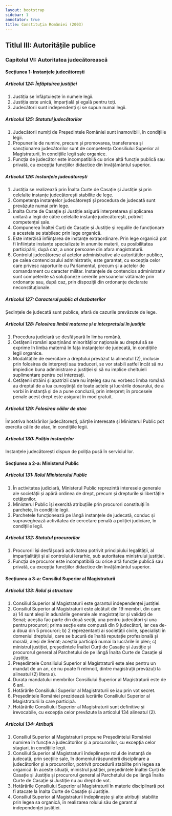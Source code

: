 ```yaml
---
layout: bootstrap
sidebar: 1
annotator: true
title: Constituția României (2003)
---
```


## Titlul III: Autoritățile publice

### Capitolul VI: Autoritatea judecătorească

#### Secțiunea 1: Instanțele judecătorești

##### **Articolul 124**: *Înfăptuirea justiției*

1. Justiția se înfăptuiește în numele legii.
1. Justiția este unică, imparțială și egală pentru toți.
1. Judecătorii sunt independenți și se supun numai legii.

##### **Articolul 125**: *Statutul judecătorilor*

1. Judecătorii numiți de Președintele României sunt inamovibili, în condițiile legii.
1. Propunerile de numire, precum și promovarea, transferarea și sancționarea judecătorilor sunt de competența Consiliului Superior al Magistraturii, în condițiile legii sale organice.
1. Funcția de judecător este incompatibilă cu orice altă funcție publică sau privată, cu excepția funcțiilor didactice din învățământul superior.

##### **Articolul 126**: *Instanțele judecătorești*

1. Justiția se realizează prin Înalta Curte de Casație și Justiție și prin celelalte instanțe judecătorești stabilite de lege.
1. Competența instanțelor judecătorești și procedura de judecată sunt prevăzute numai prin lege.
1. Înalta Curte de Casație și Justiție asigură interpretarea și aplicarea unitară a legii de către celelalte instanțe judecătorești, potrivit competenței sale.
1. Compunerea Înaltei Curți de Casație și Justiție și regulile de funcționare a acesteia se stabilesc prin lege organică.
1. Este interzisă înființarea de instanțe extraordinare. Prin lege organică pot fi înființate instanțe specializate în anumite materii, cu posibilitatea participării, după caz, a unor persoane din afara magistraturii.
1. Controlul judecătoresc al actelor administrative ale autorităților publice, pe calea contenciosului administrativ, este garantat, cu excepția celor care privesc raporturile cu Parlamentul, precum și a actelor de comandament cu caracter militar. Instanțele de contencios administrativ sunt competente să soluționeze cererile persoanelor vătămate prin ordonanțe sau, după caz, prin dispoziții din ordonanțe declarate neconstituționale.

##### **Articolul 127**: *Caracterul public al dezbaterilor*

Ședințele de judecată sunt publice, afară de cazurile prevăzute de lege.

##### **Articolul 128**: *Folosirea limbii materne și a interpretului în justiție*

1. Procedura judiciară se desfășoară în limba română.
1. Cetățenii români aparținând minorităților naționale au dreptul să se exprime în limba maternă în fața instanțelor de judecată, în condițiile legii organice.
1. Modalitățile de exercitare a dreptului prevăzut la alineatul (2), inclusiv prin folosirea de interpreți sau traduceri, se vor stabili astfel încât să nu împiedice buna administrare a justiției și să nu implice cheltuieli suplimentare pentru cei interesați.
1. Cetățenii străini și apatrizii care nu înțeleg sau nu vorbesc limba română au dreptul de a lua cunoștință de toate actele și lucrările dosarului, de a vorbi în instanță și de a pune concluzii, prin interpret; în procesele penale acest drept este asigurat în mod gratuit.

##### **Articolul 129**: *Folosirea căilor de atac*

Împotriva hotărârilor judecătorești, părțile interesate și Ministerul Public pot exercita căile de atac, în condițiile legii.

##### **Articolul 130**: *Poliția instanțelor*

Instanțele judecătorești dispun de poliția pusă în serviciul lor.

#### Secțiunea a 2-a: Ministerul Public

##### **Articolul 131**: *Rolul Ministerului Public*

1. În activitatea judiciară, Ministerul Public reprezintă interesele generale ale societății și apără ordinea de drept, precum și drepturile și libertățile cetățenilor.
1. Ministerul Public își exercită atribuțiile prin procurori constituiți în parchete, în condițiile legii.
1. Parchetele funcționează pe lângă instanțele de judecată, conduc și supraveghează activitatea de cercetare penală a poliției judiciare, în condițiile legii.

##### **Articolul 132**: *Statutul procurorilor*

1. Procurorii își desfășoară activitatea potrivit principiului legalității, al imparțialității și al controlului ierarhic, sub autoritatea ministrului justiției.
1. Funcția de procuror este incompatibilă cu orice altă funcție publică sau privată, cu excepția funcțiilor didactice din învățământul superior.

#### Secțiunea a 3-a: Consiliul Superior al Magistraturii

##### **Articolul 133**: *Rolul și structura*

1. Consiliul Superior al Magistraturii este garantul independenței justiției.
1. Consiliul Superior al Magistraturii este alcătuit din 19 membri, din care:
a) 14 sunt aleși în adunările generale ale magistraților și validați de Senat; aceștia fac parte din două secții, una pentru judecători și una pentru procurori; prima secție este compusă din 9 judecători, iar cea de-a doua din 5 procurori;
b) 2 reprezentanți ai societății civile, specialiști în domeniul dreptului, care se bucură de înaltă reputație profesională și morală, aleși de Senat; aceștia participă numai la lucrările în plen;
c) ministrul justiției, președintele Înaltei Curți de Casație și Justiție și procurorul general al Parchetului de pe lângă Înalta Curte de Casație și Justiție.
1. Președintele Consiliului Superior al Magistraturii este ales pentru un mandat de un an, ce nu poate fi reînnoit, dintre magistrații prevăzuți la alineatul (2) litera a).
1. Durata mandatului membrilor Consiliului Superior al Magistraturii este de 6 ani.
1. Hotărârile Consiliului Superior al Magistraturii se iau prin vot secret.
1. Președintele României prezidează lucrările Consiliului Superior al Magistraturii la care participă.
1. Hotărârile Consiliului Superior al Magistraturii sunt definitive și irevocabile, cu excepția celor prevăzute la articolul 134 alineatul (2).

##### **Articolul 134**: *Atribuții*

1. Consiliul Superior al Magistraturii propune Președintelui României numirea în funcție a judecătorilor și a procurorilor, cu excepția celor stagiari, în condițiile legii.
1. Consiliul Superior al Magistraturii îndeplinește rolul de instanță de judecată, prin secțiile sale, în domeniul răspunderii disciplinare a judecătorilor și a procurorilor, potrivit procedurii stabilite prin legea sa organică. În aceste situații, ministrul justiției, președintele Înaltei Curți de Casație și Justiție și procurorul general al Parchetului de pe lângă Înalta Curte de Casație și Justiție nu au drept de vot.
1. Hotărârile Consiliului Superior al Magistraturii în materie disciplinară pot fi atacate la Înalta Curte de Casație și Justiție.
1. Consiliul Superior al Magistraturii îndeplinește și alte atribuții stabilite prin legea sa organică, în realizarea rolului său de garant al independenței justiției.